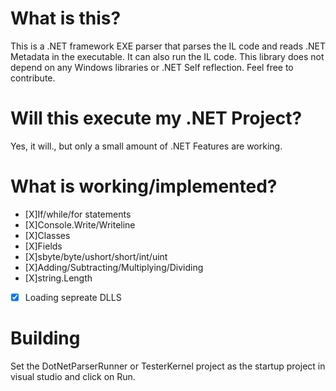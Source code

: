 # What is this?
This is a .NET framework EXE parser that parses the IL code and reads .NET Metadata in the executable. It can also run the IL code. This library does not depend on any Windows libraries or .NET Self reflection.
Feel free to contribute.

# Will this execute my .NET Project?
Yes, it will., but only a small amount of .NET Features are working.

# What is working/implemented?
- [X]If/while/for statements
- [X]Console.Write/Writeline
- [X]Classes
- [X]Fields
- [X]sbyte/byte/ushort/short/int/uint
- [X]Adding/Subtracting/Multiplying/Dividing
- [X]string.Length
- [X] Loading sepreate DLLS

# Building
Set the DotNetParserRunner or TesterKernel project as the startup project in visual studio and click on Run.
